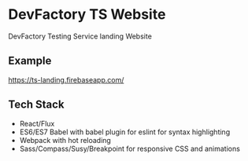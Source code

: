 # DevFactory TS Website
DevFactory Testing Service landing Website

## Example
https://ts-landing.firebaseapp.com/

## Tech Stack
* React/Flux
* ES6/ES7 Babel with babel plugin for eslint for syntax highlighting
* Webpack with hot reloading
* Sass/Compass/Susy/Breakpoint for responsive CSS and animations
